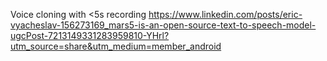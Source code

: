 
Voice cloning with <5s recording
https://www.linkedin.com/posts/eric-vyacheslav-156273169_mars5-is-an-open-source-text-to-speech-model-ugcPost-7213149331283959810-YHrl?utm_source=share&utm_medium=member_android